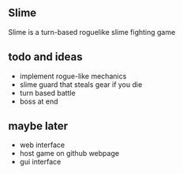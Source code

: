 ## Slime

Slime is a turn-based roguelike slime fighting game

## todo and ideas
* implement rogue-like mechanics
* slime guard that steals gear if you die
* turn based battle
* boss at end

## maybe later
* web interface
* host game on github webpage
* gui interface


